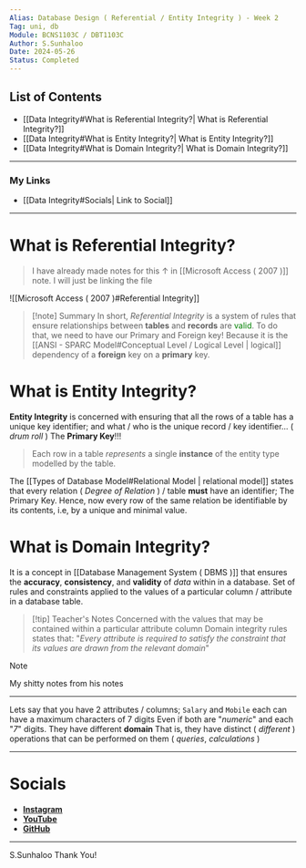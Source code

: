 ```yaml
---
Alias: Database Design ( Referential / Entity Integrity ) - Week 2
Tag: uni, db
Module: BCNS1103C / DBT1103C
Author: S.Sunhaloo
Date: 2024-05-26
Status: Completed
---
```


## List of Contents

- [[Data Integrity#What is Referential Integrity?| What is Referential Integrity?]]
- [[Data Integrity#What is Entity Integrity?| What is Entity Integrity?]]
- [[Data Integrity#What is Domain Integrity?| What is Domain Integrity?]]

---

### My Links

- [[Data Integrity#Socials| Link to Social]]

---

# What is Referential Integrity?

>I have already made notes for this $\uparrow$ in [[Microsoft Access ( 2007 )]] note.
>I will just be linking the file

![[Microsoft Access ( 2007 )#Referential Integrity]]

>[!note] Summary
>In short, *Referential Integrity* is a system of rules that ensure relationships between **tables** and **records** are <span style="color: green;">valid</span>.
>To do that, we need to have our Primary and Foreign key!
>Because it is the [[ANSI - SPARC Model#Conceptual Level / Logical Level | logical]] dependency of a **foreign** key on a **primary** key.

# What is Entity Integrity?

**Entity Integrity** is concerned with ensuring that all the rows of a table has a unique key identifier; and what / who is the unique record / key identifier... ( *drum roll* ) The **Primary Key**!!!

>Each row in a table *represents* a single **instance** of the entity type modelled by the table.

The [[Types of Database Model#Relational Model | relational model]] states that every relation ( *Degree of Relation* ) / table **must** have an identifier; The Primary Key.
Hence, now every row of the same relation be identifiable by its contents, i.e, by a unique and minimal value.

# What is Domain Integrity?

It is a concept in [[Database Management System ( DBMS )]] that ensures the **accuracy**, **consistency**, and **validity** of *data* within in a database.
Set of rules and constraints applied to the values of a particular column / attribute in a database table.

>[!tip] Teacher's Notes
>Concerned with the values that may be contained within a particular attribute column
>Domain integrity rules states that:
>	"*Every attribute is required to satisfy the constraint that its values are drawn from the relevant domain*"

>[!note]
>My shitty notes from his notes
>
>---
>Lets say that you have 2 attributes / columns; `Salary` and `Mobile` each can have a maximum characters of 7 digits
>Even if both are "*numeric*" and each "*7*" digits. They have different **domain**
>That is, they have distinct ( *different* ) operations that can be performed on them ( *queries*, *calculations* )

---

# Socials

- [**Instagram**](https://www.instagram.com/s.sunhaloo/)
- [**YouTube**](https://www.youtube.com/channel/UCMkQZsuW6eHMhdUObLPSpwg)
- [**GitHub**](https://www.github.com/Sunhaloo)

---

S.Sunhaloo
Thank You!
